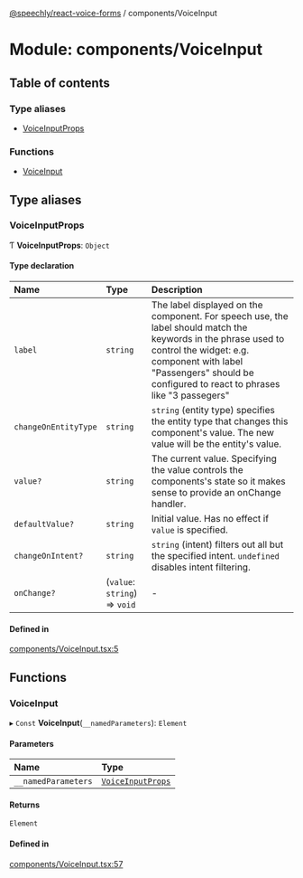 [@speechly/react-voice-forms](../README.md) / components/VoiceInput

# Module: components/VoiceInput

## Table of contents

### Type aliases

- [VoiceInputProps](components_VoiceInput.md#voiceinputprops)

### Functions

- [VoiceInput](components_VoiceInput.md#voiceinput)

## Type aliases

### VoiceInputProps

Ƭ **VoiceInputProps**: `Object`

#### Type declaration

| Name | Type | Description |
| :------ | :------ | :------ |
| `label` | `string` | The label displayed on the component. For speech use, the label should match the keywords in the phrase used to control the widget: e.g. component with label "Passengers" should be configured to react to phrases like "3 passegers" |
| `changeOnEntityType` | `string` | `string` (entity type) specifies the entity type that changes this component's value. The new value will be the entity's value. |
| `value?` | `string` | The current value. Specifying the value controls the components's state so it makes sense to provide an onChange handler. |
| `defaultValue?` | `string` | Initial value. Has no effect if `value` is specified. |
| `changeOnIntent?` | `string` | `string` (intent) filters out all but the specified intent. `undefined` disables intent filtering. |
| `onChange?` | (`value`: `string`) => `void` | - |

#### Defined in

[components/VoiceInput.tsx:5](https://github.com/speechly/speechly-demos/blob/a693162/libraries/react-voice-forms/src/components/VoiceInput.tsx#L5)

## Functions

### VoiceInput

▸ `Const` **VoiceInput**(`__namedParameters`): `Element`

#### Parameters

| Name | Type |
| :------ | :------ |
| `__namedParameters` | [`VoiceInputProps`](components_VoiceInput.md#voiceinputprops) |

#### Returns

`Element`

#### Defined in

[components/VoiceInput.tsx:57](https://github.com/speechly/speechly-demos/blob/a693162/libraries/react-voice-forms/src/components/VoiceInput.tsx#L57)
